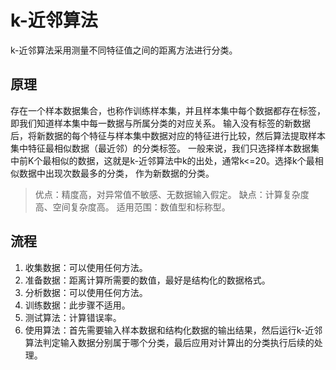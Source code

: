 # k-近邻算法
k-近邻算法采用测量不同特征值之间的距离方法进行分类。
## 原理
存在一个样本数据集合，也称作训练样本集，并且样本集中每个数据都存在标签，即我们知道样本集中每一数据与所属分类的对应关系。
输入没有标签的新数据后，将新数据的每个特征与样本集中数据对应的特征进行比较，然后算法提取样本集中特征最相似数据（最近邻）的分类标签。
一般来说，我们只选择样本数据集中前K个最相似的数据，这就是k-近邻算法中k的出处，通常k<=20。选择k个最相似数据中出现次数最多的分类，
作为新数据的分类。

> 优点：精度高，对异常值不敏感、无数据输入假定。
> 缺点：计算复杂度高、空间复杂度高。
> 适用范围：数值型和标称型。

## 流程
1. 收集数据：可以使用任何方法。
2. 准备数据：距离计算所需要的数值，最好是结构化的数据格式。
3. 分析数据：可以使用任何方法。
4. 训练数据：此步骤不适用。
5. 测试算法：计算错误率。
6. 使用算法：首先需要输入样本数据和结构化数据的输出结果，然后运行k-近邻算法判定输入数据分别属于哪个分类，最后应用对计算出的分类执行后续的处理。

